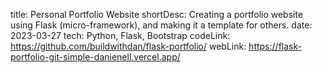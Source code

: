 title: Personal Portfolio Website
shortDesc: Creating a portfolio website using Flask (micro-framework), and making it a template for others.
date: 2023-03-27
tech: Python, Flask, Bootstrap
codeLink: https://github.com/buildwithdan/flask-portfolio/
webLink: https://flask-portfolio-git-simple-danienell.vercel.app/
